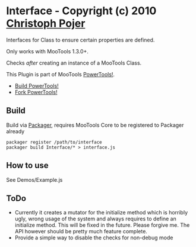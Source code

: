 Interface - Copyright (c) 2010 [Christoph Pojer](http://cpojer.net/)
=====================================================================================

Interfaces for Class to ensure certain properties are defined.

Only works with MooTools 1.3.0+.

Checks *after* creating an instance of a MooTools Class.

This Plugin is part of MooTools [PowerTools!](http://cpojer.net/PowerTools).

* [Build PowerTools!](http://cpojer.net/PowerTools)
* [Fork PowerTools!](https://github.com/cpojer/PowerTools)

Build
-----

Build via [Packager](http://github.com/kamicane/packager), requires MooTools Core to be registered to Packager already

	packager register /path/to/interface
	packager build Interface/* > interface.js

How to use
----------

See Demos/Example.js

ToDo
----

* Currently it creates a mutator for the initialize method which is horribly ugly, wrong usage of the system and always requires to define an initialize method. This will be fixed in the future. Please forgive me. The API however should be pretty much feature complete.
* Provide a simple way to disable the checks for non-debug mode